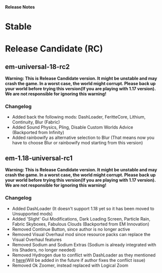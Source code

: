 <b align="center">Release Notes</b>

# Stable

# Release Candidate (RC)
## em-universal-18-rc2
**Warning: This is Release Candidate version. It might be unstable and may crash the game. In a worst case, the world might corrupt. Please back up your world before trying this version(If you are playing with 1.17 version). We are not responsible for ignoring this warning!**

### Changelog
* Added back the following mods: DashLoader, FeritteCore, Lithium, Continuity, Blur (Fabric)
* Added Sound Physics, Pling, Disable Custom Worlds Advice (Backported from Infinity)
* Added rainbowify as alternative selection to Blur (That means now you have to choose Blur or rainbowify mod starting from this version)

## em-1.18-universal-rc1
**Warning: This is Release Candidate version. It might be unstable and may crash the game. In a worst case, the world might corrupt. Please back up your world before trying this version(If you are playing with 1.17 version). We are not responsible for ignoring this warning!**

### Changelog
- Added DashLoader (It doesn't support 1.18 yet so it has been moved to Unsupported mods)
- Added 'Slight' Gui Modifications, Dark Loading Screen, Particle Rain, Fabric Skyboxes, Fabulous Clouds (Backported from EM Innovation)
- Removed Continue Button, since author is no longer active
- Removed Visual Overhaul mod since resource packs can replace the Visual Overhaul features
- Removed Sodium and Sodium Extras (Sodium is already integrated with Iris Shaders, no longer needed)
- Removed Hydrogen due to conflict with DashLoader as they mentioned it [here](https://github.com/alphaqu/DashLoader/issues/35)(Will be added in the future if author fixes the conflict issue)
- Removed Ok Zoomer, instead replaced with Logical Zoom
